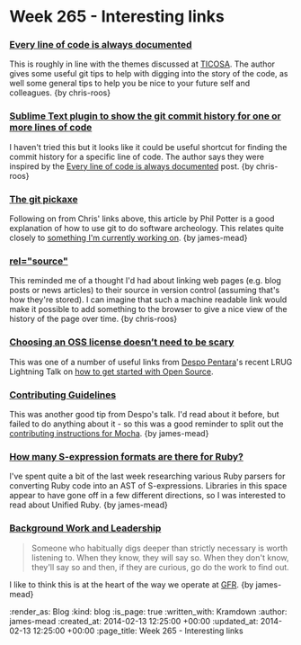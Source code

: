 Week 265 - Interesting links
============================

### [Every line of code is always documented](http://mislav.uniqpath.com/2014/02/hidden-documentation/)

This is roughly in line with the themes discussed at [TICOSA](http://ticosa.org/). The author gives some useful git tips to help with digging into the story of the code, as well some general tips to help you be nice to your future self and colleagues. {by chris-roos}

### [Sublime Text plugin to show the git commit history for one or more lines of code](https://github.com/cbumgard/GitCommitMsg)

I haven't tried this but it looks like it could be useful shortcut for finding the commit history for a specific line of code. The author says they were inspired by the [Every line of code is always documented](http://mislav.uniqpath.com/2014/02/hidden-documentation/) post. {by chris-roos}

### [The git pickaxe](http://www.philandstuff.com/2014/02/09/git-pickaxe.html)

Following on from Chris' links above, this article by Phil Potter is a good explanation of how to use git to do software archeology. This relates quite closely to [something I'm currently working on](https://github.com/freerange/method_log). {by james-mead}

### [rel="source"](http://adactio.com/journal/6667/)

This reminded me of a thought I'd had about linking web pages (e.g. blog posts or news articles) to their source in version control (assuming that's how they're stored). I can imagine that such a machine readable link would make it possible to add something to the browser to give a nice view of the history of the page over time. {by chris-roos}

### [Choosing an OSS license doesn’t need to be scary](http://choosealicense.com/)

This was one of a number of useful links from [Despo Pentara](https://twitter.com/despo)'s recent LRUG Lightning Talk on [how to get started with Open Source](https://skillsmatter.com/skillscasts/5057-open-source-how-to-get-started).

### [Contributing Guidelines](https://github.com/blog/1184-contributing-guidelines)

This was another good tip from Despo's talk. I'd read about it before, but failed to do anything about it - so this was a good reminder to split out the [contributing instructions for Mocha](https://github.com/freerange/mocha/commit/7095aaad20d283ca4b710aa534a397c2136dfe12). {by james-mead}

### [How many S-expression formats are there for Ruby?](http://www.matijs.net/blog/2012/11/04/how-many-s-expression-formats-are-there-for-ruby)

I've spent quite a bit of the last week researching various Ruby parsers for converting Ruby code into an AST of S-expressions. Libraries in this space appear to have gone off in a few different directions, so I was interested to read about Unified Ruby. {by james-mead}

### [Background Work and Leadership](https://www.facebook.com/notes/kent-beck/background-work-and-leadership/712114115488122)

> Someone who habitually digs deeper than strictly necessary is worth listening to.  When they know, they will say so.  When they don't know, they'll say so and then, if they are curious, go do the work to find out.

I like to think this is at the heart of the way we operate at [GFR](/). {by james-mead}

:render_as: Blog
:kind: blog
:is_page: true
:written_with: Kramdown
:author: james-mead
:created_at: 2014-02-13 12:25:00 +00:00
:updated_at: 2014-02-13 12:25:00 +00:00
:page_title: Week 265 - Interesting links
